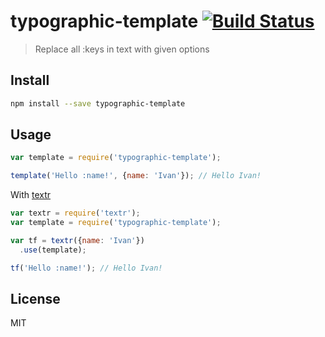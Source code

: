 # typographic-template [![Build Status](https://travis-ci.org/andrepolischuk/typographic-template.svg?branch=master)](https://travis-ci.org/andrepolischuk/typographic-template)

  > Replace all :keys in text with given options

## Install

```sh
npm install --save typographic-template
```

## Usage

```js
var template = require('typographic-template');

template('Hello :name!', {name: 'Ivan'}); // Hello Ivan!
```

  With [textr](https://github.com/shuvalov-anton/textr)

```js
var textr = require('textr');
var template = require('typographic-template');

var tf = textr({name: 'Ivan'})
  .use(template);

tf('Hello :name!'); // Hello Ivan!
```

## License

  MIT
